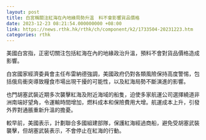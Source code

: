 ```yaml
---
layout: post
title: 白宮稱關注紅海在內地緣局勢升溫　料不會影響貨品價格
date: 2023-12-23 08:21:54.000000000 +08:00
link: https://news.rthk.hk/rthk/ch/component/k2/1733504-20231223.htm
categories: rthk
---
```


美國白宮指，正密切關注包括紅海在內的地緣政治升溫，預料不會對貨品價格造成影響。

白宮國家經濟委員會主任布雷納德強調，美國政府仍對各類風險保持高度警惕，包括俄烏衝突導致糧食市場出現干擾的可能性，以及紅海局勢不斷演進的影響。

也門胡塞武裝近期多次襲擊紅海及附近海域的船隻，迫使多家航運公司選擇繞道非洲南端好望角，令運輸時間增加，燃料成本和保險費用大增。航運成本上升，引發外界對通脹重新升溫的擔憂。

較早前，美國表示，計劃聯合多國組建部隊，保護紅海經過商船，避免受胡塞武裝襲擊，但胡塞武裝表示，不會停止在紅海的行動。
